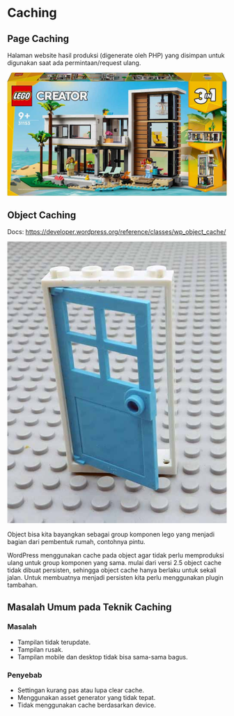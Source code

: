 # Caching

## Page Caching
Halaman website hasil produksi (digenerate oleh PHP) yang disimpan untuk digunakan saat ada permintaan/request ulang.

![Lego Pack as Page Cache Ilustration](/assets/page-cache.jpg)

## Object Caching
Docs: https://developer.wordpress.org/reference/classes/wp_object_cache/

![Lego Door as Object Cache Ilustration](/assets/object-cache.jpg)

Object bisa kita bayangkan sebagai group komponen lego yang menjadi bagian dari pembentuk rumah, contohnya pintu.

WordPress menggunakan cache pada object agar tidak perlu memproduksi ulang untuk group komponen yang sama. mulai dari versi 2.5 object cache tidak dibuat persisten, sehingga object cache hanya berlaku untuk sekali jalan. Untuk membuatnya menjadi persisten kita perlu menggunakan plugin tambahan.

## Masalah Umum pada Teknik Caching
### Masalah
- Tampilan tidak terupdate.
- Tampilan rusak.
- Tampilan mobile dan desktop tidak bisa sama-sama bagus.

### Penyebab
- Settingan kurang pas atau lupa clear cache.
- Menggunakan asset generator yang tidak tepat.
- Tidak menggunakan cache berdasarkan device.